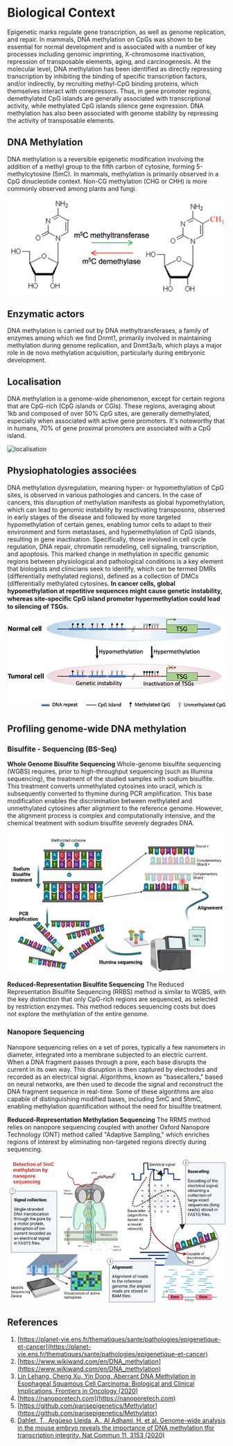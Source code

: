 # Biological Context

Epigenetic marks regulate gene transcription, as well as genome replication, and repair. In mammals, DNA methylation on CpGs was shown to be
essential for normal development and is associated with a number of key processes including genomic imprinting, X-chromosome inactivation, repression of
transposable elements, aging, and carcinogenesis. At the molecular level, DNA methylation has been identified as directly repressing transcription by inhibiting the binding of specific transcription factors, and/or indirectly, by recruiting methyl-CpG binding proteins, which themselves interact with corepressors. Thus, in gene promoter regions, demethylated CpG islands are generally associated with transcriptional activity, while methylated CpG islands silence gene expression. DNA methylation has also been associated with genome stability by repressing the activity of transposable elements.  

##  DNA Methylation 
DNA methylation is a reversible epigenetic modification involving the addition of a methyl group to the fifth carbon of cytosine, forming 5-methylcytosine (5mC). In mammals, methylation is primarily observed in a CpG dinucleotide context. Non-CG methylation (CHG or CHH) is more commonly observed among plants and fungi.  
  
![5mc](img/5mc.png)  


## Enzymatic actors
DNA methylation is carried out by DNA methyltransferases, a family of enzymes among which we find Dnmt1, primarily involved in maintaining methylation during genome replication, and Dnmt3a/b, which plays a major role in de novo methylation acquisition, particularly during embryonic development.

## Localisation 
DNA methylation is a genome-wide phenomenon, except for certain regions that are CpG-rich (CpG islands or CGIs). These regions, averaging about 1kb and composed of over 50% CpG sites, are generally demethylated, especially when associated with active gene promoters. It's noteworthy that in humans, 70% of gene proximal promoters are associated with a CpG island.  

![localisation](img/meth_localisation)  


## Physiophatologies associées 
DNA methylation dysregulation, meaning hyper- or hypomethylation of CpG sites, is observed in various pathologies and cancers. In the case of cancers, this disruption of methylation manifests as global hypomethylation, which can lead to genomic instability by reactivating transposons, observed in early stages of the disease and followed by more targeted hypomethylation of certain genes, enabling tumor cells to adapt to their environment and form metastases, and hypermethylation of CpG islands, resulting in gene inactivation. Specifically, those involved in cell cycle regulation, DNA repair, chromatin remodeling, cell signaling, transcription, and apoptosis. This marked change in methylation in specific genomic regions between physiological and pathological conditions is a key element that biologists and clinicians seek to identify, which can be termed DMRs (differentially methylated regions), defined as a collection of DMCs (differentially methylated cytosines. **In cancer cells, global hypomethylation at repetitive sequences might cause genetic instability, whereas site-speciﬁc CpG island promoter hypermethylation could lead to silencing of TSGs.**  

![meth_cancer](img/meth_cancer.jpg)  



## Proﬁling genome-wide DNA methylation

### Bisulfite - Sequencing (BS-Seq)

**Whole Genome Bisulfite Sequencing**
Whole-genome bisulfite sequencing (WGBS) requires, prior to high-throughput sequencing (such as Illumina sequencing), the treatment of the studied samples with sodium bisulfite. This treatment converts unmethylated cytosines into uracil, which is subsequently converted to thymine during PCR amplification. This base modification enables the discrimination between methylated and unmethylated cytosines after alignment to the reference genome. However, the alignment process is complex and computationally intensive, and the chemical treatment with sodium bisulfite severely degrades DNA.  

![wgbs](img/wgbs.png)

**Reduced-Representation Bisulfite Sequencing**
The Reduced Representation Bisulfite Sequencing (RRBS) method is similar to WGBS, with the key distinction that only CpG-rich regions are sequenced, as selected by restriction enzymes. This method reduces sequencing costs but does not explore the methylation of the entire genome.  

### Nanopore Sequencing 

Nanopore sequencing relies on a set of pores, typically a few nanometers in diameter, integrated into a membrane subjected to an electric current. When a DNA fragment passes through a pore, each base disrupts the current in its own way. This disruption is then captured by electrodes and recorded as an electrical signal. Algorithms, known as "basecallers," based on neural networks, are then used to decode the signal and reconstruct the DNA fragment sequence in real-time. Some of these algorithms are also capable of distinguishing modified bases, including 5mC and 5hmC, enabling methylation quantification without the need for bisulfite treatment.  

**Reduced-Representation Methylation Sequencing**
The RRMS method relies on nanopore sequencing coupled with another Oxford Nanopore Technology (ONT) method called "Adaptive Sampling," which enriches regions of interest by eliminating non-targeted regions directly during sequencing.  


![nanopore](img/nanopore_sequencing.png)    


## References

1. [https://planet-vie.ens.fr/thematiques/sante/pathologies/epigenetique-et-cancer](https://planet-vie.ens.fr/thematiques/sante/pathologies/epigenetique-et-cancer)
2. [https://www.wikiwand.com/en/DNA_methylation](https://www.wikiwand.com/en/DNA_methylation)
3. [Lin Lehang, Cheng Xu, Yin Dong.
Aberrant DNA Methylation in Esophageal Squamous Cell Carcinoma:
Biological and Clinical Implications. Frontiers in Oncology (2020)](https://www.frontiersin.org/journals/oncology/articles/10.3389/fonc.2020.549850/full)
4. [https://nanoporetech.com](https://nanoporetech.com)
5. [https://github.com/parisepigenetics/Methylator](https://github.com/parisepigenetics/Methylator)
6. [Dahlet, T., Argüeso Lleida, A., Al Adhami, H. et al. Genome-wide
analysis in the mouse embryo reveals the importance of DNA methylation
tfor transcription integrity. Nat Commun 11, 3153 (2020)](https://www.nature.com/articles/s41467-020-16919-w)








